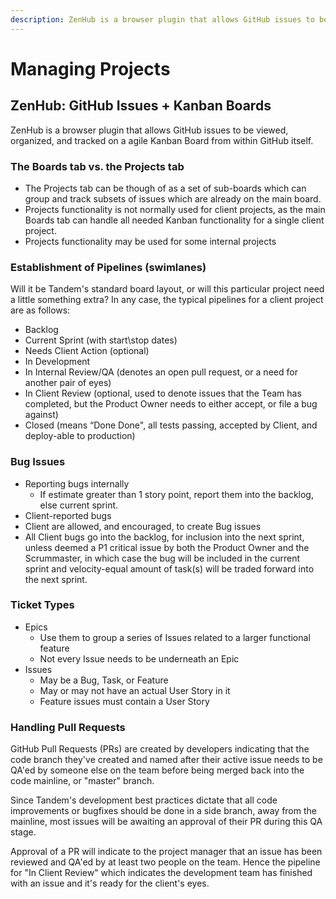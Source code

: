 ```yaml
---
description: ZenHub is a browser plugin that allows GitHub issues to be viewed, organized, and tracked on a agile Kanban Board from within GitHub itself.
---
```

Managing Projects
=================

ZenHub: GitHub Issues + Kanban Boards
-------------------------------------

ZenHub is a browser plugin that allows GitHub issues to be viewed, organized, and tracked on a agile Kanban Board from within GitHub itself.

### The Boards tab vs. the Projects tab

* The Projects tab can be though of as a set of sub-boards which can group and track subsets of issues which are already on the main board.
* Projects functionality is not normally used for client projects, as the main Boards tab can handle all needed Kanban functionality for a single client project.
* Projects functionality may be used for some internal projects

### Establishment of Pipelines (swimlanes)

  Will it be Tandem's standard board layout, or will this particular project need a little something extra? In any case, the typical pipelines for a client project are as follows:

* Backlog
* Current Sprint (with start\stop dates)
* Needs Client Action (optional)
* In Development
* In Internal Review/QA (denotes an open pull request, or a need for another pair of eyes)
* In Client Review (optional, used to denote issues that the Team has completed, but the Product Owner needs to either accept, or file a bug against)
* Closed (means “Done Done", all tests passing, accepted by Client, and deploy-able to production)

### Bug Issues

* Reporting bugs internally
  * If estimate greater than 1 story point, report them into the backlog, else current sprint.
* Client-reported bugs
* Client are allowed, and encouraged, to create Bug issues
* All Client bugs go into the backlog, for inclusion into the next sprint, unless deemed a P1 critical issue by both the Product Owner and the Scrummaster, in which case the bug will be included in the current sprint and velocity-equal amount of task(s) will be traded forward into the next sprint.

### Ticket Types

* Epics
  * Use them to group a series of Issues related to a larger functional feature
  * Not every Issue needs to be underneath an Epic
* Issues
  * May be a Bug, Task, or Feature
  * May or may not have an actual User Story in it
  * Feature issues must contain a User Story

### Handling Pull Requests

GitHub Pull Requests (PRs) are created by developers indicating that the code branch they've created and named after their active issue needs to be QA'ed by someone else on the team before being merged back into the code mainline, or "master" branch.

Since Tandem's development best practices dictate that all code improvements or bugfixes should be done in a side branch, away from the mainline, most issues will be awaiting an approval of their PR during this QA stage.

Approval of a PR will indicate to the project manager that an issue has been reviewed and QA'ed by at least two people on the team. Hence the pipeline for "In Client Review" which indicates the development team has finished with an issue and it's ready for the client's eyes.

